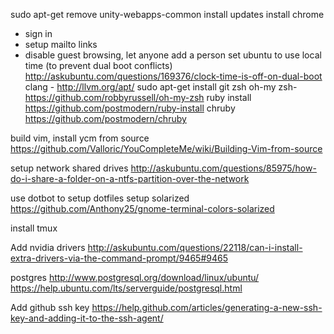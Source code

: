 sudo apt-get remove unity-webapps-common
install updates
install chrome
- sign in
- setup mailto links
- disable guest browsing, let anyone add a person
set ubuntu to use local time (to prevent dual boot conflicts) http://askubuntu.com/questions/169376/clock-time-is-off-on-dual-boot
clang - http://llvm.org/apt/
sudo apt-get install git zsh
oh-my zsh- https://github.com/robbyrussell/oh-my-zsh
ruby install https://github.com/postmodern/ruby-install
chruby https://github.com/postmodern/chruby

build vim, install ycm from source
https://github.com/Valloric/YouCompleteMe/wiki/Building-Vim-from-source

setup network shared drives
http://askubuntu.com/questions/85975/how-do-i-share-a-folder-on-a-ntfs-partition-over-the-network

use dotbot to setup dotfiles
setup solarized
https://github.com/Anthony25/gnome-terminal-colors-solarized

install tmux

Add nvidia drivers
http://askubuntu.com/questions/22118/can-i-install-extra-drivers-via-the-command-prompt/9465#9465

postgres
http://www.postgresql.org/download/linux/ubuntu/
https://help.ubuntu.com/lts/serverguide/postgresql.html

Add github ssh key
https://help.github.com/articles/generating-a-new-ssh-key-and-adding-it-to-the-ssh-agent/
